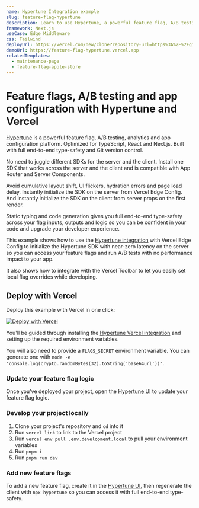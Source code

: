 ```yaml
---
name: Hypertune Integration example
slug: feature-flag-hypertune
description: Learn to use Hypertune, a powerful feature flag, A/B testing and app configuration platform.
framework: Next.js
useCase: Edge Middleware
css: Tailwind
deployUrl: https://vercel.com/new/clone?repository-url=https%3A%2F%2Fgithub.com%2Fhypertunehq%2Fvercel-examples-fork%2Ftree%2Fmain%2Fedge-middleware%2Ffeature-flag-hypertune&env=NEXT_PUBLIC_HYPERTUNE_TOKEN,HYPERTUNE_ADMIN_TOKEN,EDGE_CONFIG,EDGE_CONFIG_HYPERTUNE_ITEM_KEY,FLAGS_SECRET&envDescription=Environment%20variables%20needed%20to%20use%20Hypertune%20with%20Vercel%20Edge%20Config%20and%20the%20Vercel%20Toolbar&envLink=https%3A%2F%2Fdocs.hypertune.com%2Fgetting-started%2Fvercel-quickstart&project-name=feature-flag-hypertune&repository-name=feature-flag-hypertune&demo-title=Hypertune%20with%20Vercel&demo-description=Use%20Hypertune%20with%20Vercel%20Edge%20Config%20and%20the%20Vercel%20Toolbar&demo-url=https%3A%2F%2Ffeature-flag-hypertune.vercel.app%2F&demo-image=https%3A%2F%2Ffeature-flag-hypertune.vercel.app%2Fdemo.png&integration-ids=oac_naLXREDG2o9KihTGYBVz9fVl
demoUrl: https://feature-flag-hypertune.vercel.app
relatedTemplates:
  - maintenance-page
  - feature-flag-apple-store
---
```


# Feature flags, A/B testing and app configuration with Hypertune and Vercel

[Hypertune](https://www.hypertune.com/) is a powerful feature flag, A/B testing, analytics and app configuration platform. Optimized for TypeScript, React and Next.js. Built with full end-to-end type-safety and Git version control.

No need to juggle different SDKs for the server and the client. Install one SDK that works across the server and the client and is compatible with App Router and Server Components.

Avoid cumulative layout shift, UI flickers, hydration errors and page load delay. Instantly initialize the SDK on the server from Vercel Edge Config. And instantly initialize the SDK on the client from server props on the first render.

Static typing and code generation gives you full end-to-end type-safety across your flag inputs, outputs and logic so you can be confident in your code and upgrade your developer experience.

This example shows how to use the [Hypertune integration](https://vercel.com/integrations/hypertune) with Vercel Edge Config to initialize the Hypertune SDK with near-zero latency on the server so you can access your feature flags and run A/B tests with no performance impact to your app.

It also shows how to integrate with the Vercel Toolbar to let you easily set local flag overrides while developing.

## Deploy with Vercel

Deploy this example with Vercel in one click:

[![Deploy with Vercel](https://vercel.com/button)](https://vercel.com/new/clone?repository-url=https%3A%2F%2Fgithub.com%2Fhypertunehq%2Fvercel-examples-fork%2Ftree%2Fmain%2Fedge-middleware%2Ffeature-flag-hypertune&env=NEXT_PUBLIC_HYPERTUNE_TOKEN,HYPERTUNE_ADMIN_TOKEN,EDGE_CONFIG,EDGE_CONFIG_HYPERTUNE_ITEM_KEY,FLAGS_SECRET&envDescription=Environment%20variables%20needed%20to%20use%20Hypertune%20with%20Vercel%20Edge%20Config%20and%20the%20Vercel%20Toolbar&envLink=https%3A%2F%2Fdocs.hypertune.com%2Fgetting-started%2Fvercel-quickstart&project-name=feature-flag-hypertune&repository-name=feature-flag-hypertune&demo-title=Hypertune%20with%20Vercel&demo-description=Use%20Hypertune%20with%20Vercel%20Edge%20Config%20and%20the%20Vercel%20Toolbar&demo-url=https%3A%2F%2Ffeature-flag-hypertune.vercel.app%2F&demo-image=https%3A%2F%2Ffeature-flag-hypertune.vercel.app%2Fdemo.png&integration-ids=oac_naLXREDG2o9KihTGYBVz9fVl)

You'll be guided through installing the [Hypertune Vercel integration](https://vercel.com/integrations/hypertune) and setting up the required environment variables.

You will also need to provide a `FLAGS_SECRET` environment variable. You can generate one with `node -e "console.log(crypto.randomBytes(32).toString('base64url'))"`.

### Update your feature flag logic

Once you've deployed your project, open the [Hypertune UI](https://app.hypertune.com/) to update your feature flag logic.

### Develop your project locally

1. Clone your project's repository and `cd` into it
2. Run `vercel link` to link to the Vercel project
3. Run `vercel env pull .env.development.local` to pull your environment variables
4. Run `pnpm i`
5. Run `pnpm run dev`

### Add new feature flags

To add a new feature flag, create it in the [Hypertune UI](https://app.hypertune.com/), then regenerate the client with `npx hypertune` so you can access it with full end-to-end type-safety.
